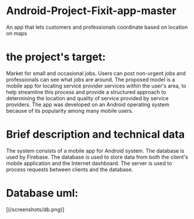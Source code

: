 # Android-Project-Fixit-app-master
An app that lets customers and professionals coordinate based on location on maps

# the project's target:
Market for small and occasional jobs. Users can post non-urgent jobs and professionals can see what jobs are around.
The proposed model is a mobile app for locating service provider services within the user's area, to help streamline this process and provide a structured approach to determining the location and quality of service provided by service providers. The app was developed on an Android operating system because of its popularity among many mobile users.

# Brief description and technical data
The system consists of a mobile app for Android system. The database is used by Firebase. The database is used to store data from both the client's mobile application and the Internet dashboard. The server is used to process requests between clients and the database.

# Database uml:
[(/screenshots/db.png)]


